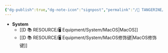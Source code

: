 ```yaml
---
{"dg-publish":true,"dg-note-icon":"signpost","permalink":"/🍊 TANGERINE/Waypoint/Equipment/","dgPassFrontmatter":true,"noteIcon":"signpost","created":"2024-11-01T21:53:09.785+08:00","updated":"2024-11-05T23:44:41.841+08:00"}
---
```


- **System**
	- [[D 📚 RESOURCE/🖥️ Equipment/System/MacOS\|MacOS]]
	- [[D 📚 RESOURCE/🖥️ Equipment/System/MacOS修饰键\|MacOS修饰键]]